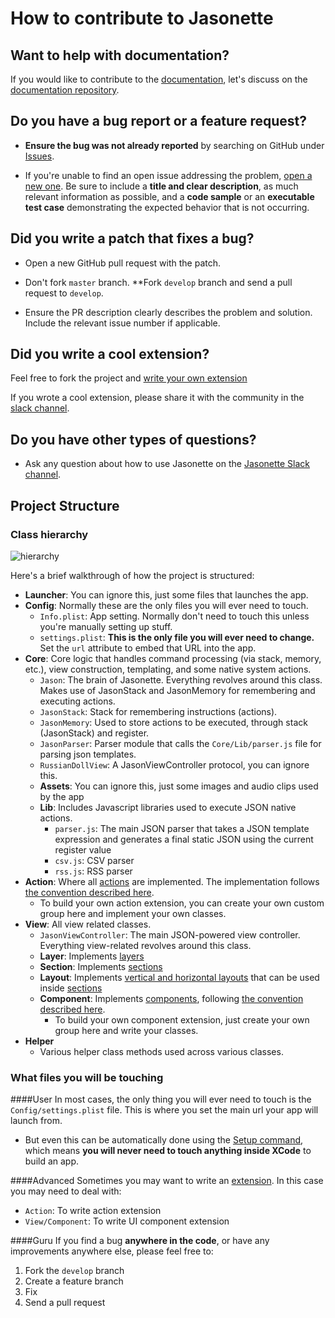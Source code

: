 # How to contribute to Jasonette

## **Want to help with documentation?**

If you would like to contribute to the [documentation](https://jasonette.github.io/documentation/), let's discuss on the [documentation repository](https://github.com/Jasonette/documentation/issues).

## **Do you have a bug report or a feature request?**

* **Ensure the bug was not already reported** by searching on GitHub under [Issues](https://github.com/Jasonette/JASONETTE-iOS/issues).

* If you're unable to find an open issue addressing the problem, [open a new one](https://github.com/Jasonette/JASONETTE-iOS/issues/new). Be sure to include a **title and clear description**, as much relevant information as possible, and a **code sample** or an **executable test case** demonstrating the expected behavior that is not occurring.


## **Did you write a patch that fixes a bug?**

* Open a new GitHub pull request with the patch.

* Don't fork `master` branch. **Fork `develop` branch and send a pull request to `develop`.

* Ensure the PR description clearly describes the problem and solution. Include the relevant issue number if applicable.

## **Did you write a cool extension?**

Feel free to fork the project and [write your own extension](https://jasonette.github.io/documentation/advanced)

If you wrote a cool extension, please share it with the community in the [slack channel](https://jasonette.now.sh).

## **Do you have other types of questions?**

* Ask any question about how to use Jasonette on the [Jasonette Slack channel](https://jasonette.now.sh).

## **Project Structure**

### Class hierarchy
![hierarchy](https://raw.githubusercontent.com/gliechtenstein/images/master/hierarchy.png)

Here's a brief walkthrough of how the project is structured:

  - **Launcher**: You can ignore this, just some files that launches the app.
  - **Config**: Normally these are the only files you will ever need to touch.
    - `Info.plist`: App setting. Normally don't need to touch this unless you're manually setting up stuff.
    - `settings.plist`: **This is the only file you will ever need to change.** Set the `url` attribute to embed that URL into the app.
  - **Core**: Core logic that handles command processing (via stack, memory, etc.), view construction, templating, and some native system actions.
    - `Jason`: The brain of Jasonette. Everything revolves around this class. Makes use of JasonStack and JasonMemory for remembering and executing actions.
    - `JasonStack`: Stack for remembering instructions (actions).
    - `JasonMemory`: Used to store actions to be executed, through stack (JasonStack) and register.
    - `JasonParser`: Parser module that calls the `Core/Lib/parser.js` file for parsing json templates.
    - `RussianDollView`: A JasonViewController protocol, you can ignore this. 
    - **Assets**: You can ignore this, just some images and audio clips used by the app
    - **Lib**: Includes Javascript libraries used to execute JSON native actions.
      - `parser.js`: The main JSON parser that takes a JSON template expression and generates a final static JSON using the current register value
      - `csv.js`: CSV parser
      - `rss.js`: RSS parser
  - **Action**: Where all [actions](https://jasonette.github.io/documentation/actions/) are implemented. The implementation follows [the convention described here](https://jasonette.github.io/documentation/advanced/#2-extend-actions).
    - To build your own action extension, you can create your own custom group here and implement your own classes.
  - **View**: All view related classes.
    - `JasonViewController`: The main JSON-powered view controller. Everything view-related revolves around this class.
    - **Layer**: Implements [layers](https://jasonette.github.io/documentation/document/#bodylayers)
    - **Section**: Implements [sections](https://jasonette.github.io/documentation/document/#bodysections)
    - **Layout**: Implements [vertical and horizontal layouts](https://jasonette.github.io/documentation/layout/) that can be used inside [sections](https://jasonette.github.io/documentation/document/#bodysections)
    - **Component**: Implements [components](https://jasonette.github.io/documentation/components/), following [the convention described here](https://jasonette.github.io/documentation/advanced/#1-extend-ui-components).
      - To build your own component extension, just create your own group here and write your classes.
  - **Helper**
    - Various helper class methods used across various classes.

### What files you will be touching

####User
In most cases, the only thing you will ever need to touch is the `Config/settings.plist` file. This is where you set the main url your app will launch from.
  - But even this can be automatically done using the [Setup command](https://jasonette.github.io/documentation/#step-2-setup), which means **you will never need to touch anything inside XCode** to build an app.

####Advanced
Sometimes you may want to write an [extension](https://jasonette.github.io/documentation/advanced/#extension). In this case you may need to deal with:
  - `Action`: To write action extension
  - `View/Component`: To write UI component extension

####Guru
If you find a bug **anywhere in the code**, or have any improvements anywhere else, please feel free to:
  1. Fork the `develop` branch
  2. Create a feature branch
  3. Fix
  4. Send a pull request
